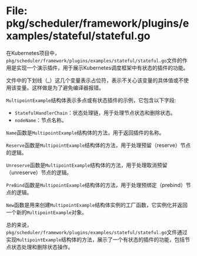 # File: pkg/scheduler/framework/plugins/examples/stateful/stateful.go

在Kubernetes项目中，`pkg/scheduler/framework/plugins/examples/stateful/stateful.go`文件的作用是实现一个演示插件，用于展示Kubernetes调度框架中有状态的插件的功能。

文件中的下划线（_）这几个变量表示占位符，表示不关心该变量的具体值或不使用该变量。这样做是为了避免编译器报错。

`MultipointExample`结构体表示多点或有状态插件的示例，它包含以下字段:
- `StatefulHandlerChain`：状态处理链，用于处理节点状态和删除状态。
- `nodeName`：节点名称。

`Name`函数是`MultipointExample`结构体的方法，用于返回插件的名称。

`Reserve`函数是`MultipointExample`结构体的方法，用于处理预留（reserve）节点的逻辑。

`Unreserve`函数是`MultipointExample`结构体的方法，用于处理取消预留（unreserve）节点的逻辑。

`PreBind`函数是`MultipointExample`结构体的方法，用于处理预绑定（prebind）节点的逻辑。

`New`函数是用来创建`MultipointExample`结构体实例的工厂函数，它实例化并返回一个新的`MultipointExample`对象。

总的来说，`pkg/scheduler/framework/plugins/examples/stateful/stateful.go`文件通过实现`MultipointExample`结构体的方法，展示了一个有状态的插件的功能，包括节点状态处理和删除状态操作。

